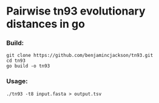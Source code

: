 # Pairwise tn93 evolutionary distances in go

### Build:
```
git clone https://github.com/benjamincjackson/tn93.git
cd tn93
go build -o tn93
```

### Usage:
`./tn93 -t8 input.fasta > output.tsv`

